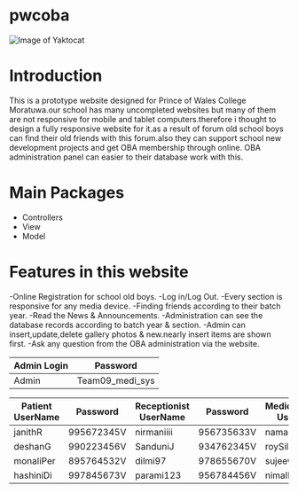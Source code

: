 # pwcoba
![Image of Yaktocat](https://lh6.googleusercontent.com/NzJAY1zI3hRMoeZ9RUVLA0_qPjLN4E2DrhY0hCKt1SJKt9E_yO9P4nFUWrmmNOcJNbScc0T3AaSSWRaiLUvRgN9CbR3bV96k4te-Gs86BZpKulYuIr880SltMVCNln7s4en-lPht)
# Introduction
This is a prototype website designed for Prince of Wales College Moratuwa.our school has many uncompleted websites but many of them are not 
responsive for mobile and tablet computers.therefore i thought to design a fully responsive website for it.as a result of forum old school 
boys can find their old friends with this forum.also they can support school new development projects and get OBA membership through online.
OBA administration panel can easier to their database work with this.

# Main Packages
 - Controllers
 - View
 - Model


# Features in this website

-Online Registration for school old boys.
-Log in/Log Out. 
-Every section is responsive for any media device. 
-Finding friends according to their batch year.
-Read the News & Announcements.
-Administration can see the database records according to batch year & section.
-Admin can insert,update,delete gallery photos & new.nearly insert items are shown first.
-Ask any question from the OBA administration via the website. 

|  Admin Login |  Password     |
|--------------|---------------|
|Admin         |Team09_medi_sys|
                                                                                       
|Patient UserName|Password                       |Receptionist UserName        |Password          |MedicalOfficers UserName  |Password             |  
|----------------|-------------------------------|----------------|-------------------------------|----------------|-------------------------------|
|janithR         |995672345V                     |nirmaniiii      |956735633V                     |namalDiaz       |600230707V                     |
|deshanG         |990223456V                     |SanduniJ        |934762345V                     |roySilva        |657897654V                     |
|monaliPer       |895764532V                     |dilmi97         |978655670V                     |sujeewaR        |708667545V                     |
|hashiniDi       |997845673V                     |parami123       |956784456V                     |nimalR          |657845634V                     |



